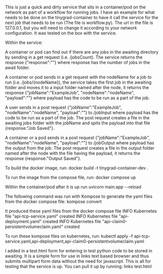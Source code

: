 This is just a quick and dirty service that sits in a container/pod on the network as part of a workflow for running jobs. I have an example for what needs to be done on the tinygrad-container to have it call the service for the next job that needs to be run (The file is workflow.py). The url in the file is 127.0.0.1, but you will need to change it according to your network configuration. It was tested on the box with the service. 

Within the service:

A container or pod can find out if there are any jobs in the awaiting directory by sending in a get request (i.e. /jobsCount). The service returns the response {"response":""} where response has the number of jobs in the await folder.

A container or pod sends in a get request with the nodeName for a job to run (i.e. /jobs/{nodeName}), the service takes the first job in the awaiting folder and moves it to a input folder named after the node, it returns the response {"jobName":"ExampleJob", "nodeName":"nodeName", "payload":""} where payload has the code to be run as a part of the job.

A user sends in a post request {"jobName":"ExampleJob", "nodeName":"nodeName", "payload":""} to /jobInput where payload has the code to be run as a part of the job. The post request creates a file in the awaiting jobs folder with the jobName and spits the payload into that file {response:"Job Saved"}.

A container or a pod sends in a post request {"jobName":"ExampleJob", "nodeName":"nodeName", "payload":""} to /jobOutput where payload has the output from the job. The post request creates a file in the output folder named after the node with the file having the payload, it returns the response {response:"Output Saved"}.

To build the docker image, run:
docker build -t tinygrad-container-dev .

To run the image from the compose file, run:
docker compose up

Within the container/pod after it is up run 
uvicorn main:app --reload


The following command was run with Kompose to generate the yaml files from the docker compose file:
kompose convert

It produced these yaml files from the docker compose file
INFO Kubernetes file "api-tcp-service.yaml" created 
INFO Kubernetes file "api-deployment.yaml" created 
INFO Kubernetes file "api-claim0-persistentvolumeclaim.yaml" created 

To run these kompose files on kubernetes, run:
kubectl apply -f api-tcp-service.yaml,api-deployment,api-claim0-persistentvolumeclaim.yaml

I added in a test.html form for entering in test python code to be stored in awaiting. It is a simple form for use in links text based browser and thus submits multipart form data without the need for javascript. This is all for testing that the service is up. You can pull it up by running: links test.html

